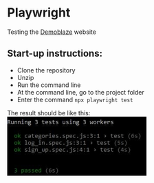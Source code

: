 # Playwright

Testing the [Demoblaze](https://www.demoblaze.com/) website

## Start-up instructions:

- Clone the repository
- Unzip 
- Run the command line
- At the command line, go to the project folder
- Enter the command `npx playwright test`

The result should be like this:
![Result test](/result/result.jpg)